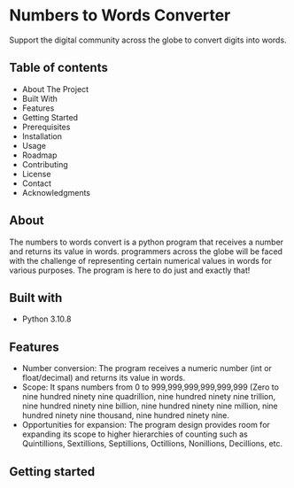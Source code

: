 # Numbers to Words Converter
Support the digital community across the globe to convert digits into words.


## Table of contents
- About The Project
- Built With
- Features
- Getting Started
- Prerequisites
- Installation
- Usage
- Roadmap
- Contributing
- License
- Contact
- Acknowledgments

## About
The numbers to words convert is a python program that receives a number and returns its value in words. programmers across the globe will be faced with the challenge of representing certain numerical values in words for various purposes. The program is here to do just and exactly that!

## Built with
- Python 3.10.8

## Features
- Number conversion: The program receives a numeric number (int or float/decimal) and returns its value in words.
- Scope: It spans numbers from 0 to 999,999,999,999,999,999 (Zero to nine hundred ninety nine quadrillion, nine hundred ninety nine trillion, nine hundred ninety nine billion, nine hundred ninety nine million, nine hundred ninety nine thousand, nine hundred ninety nine.
- Opportunities for expansion: The program design provides room for expanding its scope to higher hierarchies of counting such as Quintillions, Sextillions, Septillions, Octillions, Nonillions, Decillions, etc.

## Getting started